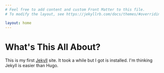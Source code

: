```yaml
---
# Feel free to add content and custom Front Matter to this file.
# To modify the layout, see https://jekyllrb.com/docs/themes/#overriding-theme-defaults

layout: home
---
```


# What's This All About?

This is my first [Jekyll](https://jekyllrb.com/docs/) site.  It took a while but I got is installed. I'm thinking Jekyll is easier than Hugo.
